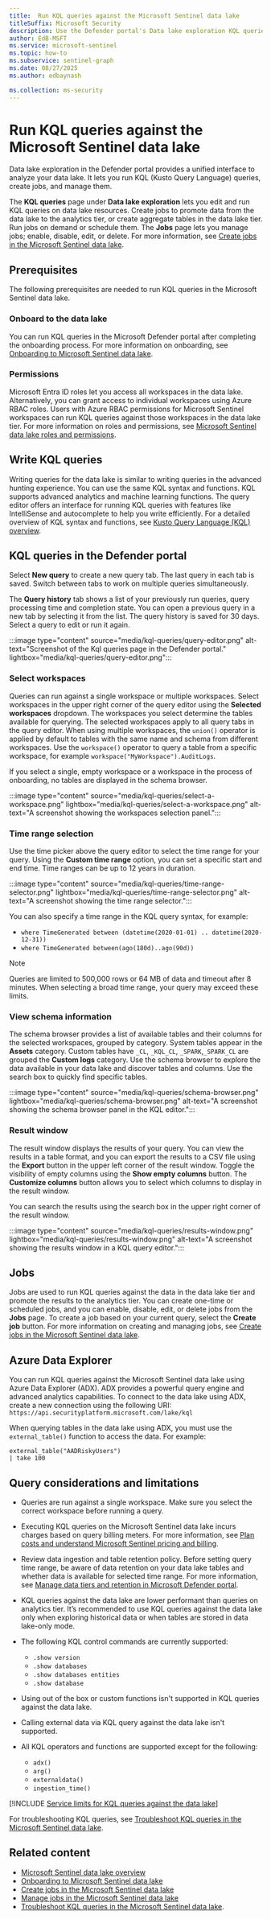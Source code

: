 ```yaml
---  
title:  Run KQL queries against the Microsoft Sentinel data lake
titleSuffix: Microsoft Security  
description: Use the Defender portal's Data lake exploration KQL queries to query and interact with the Microsoft Sentinel data lake. Create, edit, and run KQL queries to explore your data lake resources
author: EdB-MSFT  
ms.service: microsoft-sentinel  
ms.topic: how-to
ms.subservice: sentinel-graph
ms.date: 08/27/2025
ms.author: edbaynash  

ms.collection: ms-security  
---  
```

 
#  Run KQL queries against the Microsoft Sentinel data lake
 
Data lake exploration in the Defender portal provides a unified interface to analyze your data lake. It lets you run KQL (Kusto Query Language) queries, create jobs, and manage them.

The **KQL queries** page under **Data lake exploration** lets you edit and run KQL queries on data lake resources. Create jobs to promote data from the data lake to the analytics tier, or create aggregate tables in the data lake tier. Run jobs on demand or schedule them. The **Jobs** page lets you manage jobs; enable, disable, edit, or delete. For more information, see [Create jobs in the Microsoft Sentinel data lake](kql-jobs.md).

## Prerequisites

The following prerequisites are needed to run KQL queries in the Microsoft Sentinel data lake.

### Onboard to the data lake

You can run KQL queries in the Microsoft Defender portal after completing the onboarding process. For more information on onboarding, see [Onboarding to Microsoft Sentinel data lake](sentinel-lake-onboarding.md).

### Permissions

Microsoft Entra ID roles let you access all workspaces in the data lake. Alternatively, you can grant access to individual workspaces using Azure RBAC roles. Users with Azure RBAC permissions for Microsoft Sentinel workspaces can run KQL queries against those workspaces in the data lake tier. For more information on roles and permissions, see [Microsoft Sentinel data lake roles and permissions](../roles.md#roles-and-permissions-for-the-microsoft-sentinel-data-lake).


## Write KQL queries

Writing queries for the data lake is similar to writing queries in the advanced hunting experience. You can use the same KQL syntax and functions. KQL supports advanced analytics and machine learning functions. The query editor offers an interface for running KQL queries with features like IntelliSense and autocomplete to help you write efficiently. For a detailed overview of KQL syntax and functions, see [Kusto Query Language (KQL) overview](/azure/data-explorer/kusto/query/).


## KQL queries in the Defender portal

Select **New query** to create a new query tab. The last query in each tab is saved. Switch between tabs to work on multiple queries simultaneously.   

The **Query history** tab shows a list of your previously run queries, query processing time and completion state. You can open a previous query in a new tab by selecting it from the list. The query history is saved for 30 days. Select a query to edit or run it again.

:::image type="content" source="media/kql-queries/query-editor.png" alt-text="Screenshot of the Kql queries page in the Defender portal." lightbox="media/kql-queries/query-editor.png":::

### Select workspaces

Queries can run against a single workspace or multiple workspaces.  Select workspaces in the upper right corner of the query editor using the **Selected workspaces** dropdown. The workspaces you select determine the tables available for querying. The selected workspaces apply to all query tabs in the query editor. When using multiple workspaces, the `union()` operator is applied by default to tables with the same name and schema from different workspaces. Use the `workspace()` operator to query a table from a specific workspace, for example `workspace("MyWorkspace").AuditLogs`. 

If you select a single, empty workspace or a workspace in the process of onboarding, no tables are displayed in the schema browser.

:::image type="content" source="media/kql-queries/select-a-workspace.png" lightbox="media/kql-queries/select-a-workspace.png" alt-text="A screenshot showing the workspaces selection panel.":::

### Time range selection
Use the time picker above the query editor to select the time range for your query. Using the **Custom time range** option, you can set a specific start and end time. Time ranges can be up to 12 years in duration.

:::image type="content" source="media/kql-queries/time-range-selector.png" lightbox="media/kql-queries/time-range-selector.png" alt-text="A screenshot showing the time range selector.":::

You can also specify a time range in the KQL query syntax, for example:
+ `where TimeGenerated between (datetime(2020-01-01) .. datetime(2020-12-31))`
+ `where TimeGenerated between(ago(180d)..ago(90d))`


> [!NOTE]
> Queries are limited to 500,000 rows or 64 MB of data and timeout after 8 minutes. When selecting a broad time range, your query may exceed these limits.

### View schema information

The schema browser provides a list of available tables and their columns for the selected workspaces, grouped by category. System tables appear in the **Assets** category. Custom tables have `_CL`, `_KQL_CL`, `_SPARK`,`_SPARK_CL` are grouped the **Custom logs** category. Use the schema browser to explore the data available in your data lake and discover tables and columns. Use the search box to quickly find specific tables.

:::image type="content" source="media/kql-queries/schema-browser.png" lightbox="media/kql-queries/schema-browser.png" alt-text="A screenshot showing the schema browser panel in the KQL editor.":::


### Result window

The result window displays the results of your query. You can view the results in a table format, and you can export the results to a CSV file using the **Export** button in the upper left corner of the result window. Toggle the visibility of empty columns using the **Show empty columns** button. The **Customize columns** button allows you to select which columns to display in the result window.

You can search the results using the search box in the upper right corner of the result window.

:::image type="content" source="media/kql-queries/results-window.png" lightbox="media/kql-queries/results-window.png" alt-text="A screenshot showing the results window in a KQL query editor.":::

## Jobs

Jobs are used to run KQL queries against the data in the data lake tier and promote the results to the analytics tier. You can create one-time or scheduled jobs, and you can enable, disable, edit, or delete jobs from the **Jobs** page. To create a job based on your current query, select the **Create job** button. For more information on creating and managing jobs, see [Create jobs in the Microsoft Sentinel data lake](kql-jobs.md).


## Azure Data Explorer

You can run KQL queries against the Microsoft Sentinel data lake using Azure Data Explorer (ADX). ADX provides a powerful query engine and advanced analytics capabilities. To connect to the data lake using ADX, create a new connection using the following URI: `https://api.securityplatform.microsoft.com/lake/kql`

When querying tables in the data lake using ADX, you must use the `external_table()` function to access the data. For example:

```kql
external_table("AADRiskyUsers")
| take 100
```

## Query considerations and limitations

+ Queries are run against a single workspace. Make sure you select the correct workspace before running a query.
+ Executing KQL queries on the Microsoft Sentinel data lake incurs charges based on query billing meters. For more information, see [Plan costs and understand Microsoft Sentinel pricing and billing](../billing.md#data-lake-tier).
+ Review data ingestion and table retention policy. Before setting query time range, be aware of data retention on your data lake tables and whether data is available for selected time range. For more information, see [Manage data tiers and retention in Microsoft Defender portal](https://aka.ms/manage-data-defender-portal-overview).
+ KQL queries against the data lake are lower performant than queries on analytics tier. It’s recommended to use KQL queries against the data lake only when exploring historical data or when tables are stored in data lake-only mode.

+ The following KQL control commands are currently supported: 
    + `.show version`
    + `.show databases`
    + `.show databases entities`
    + `.show database`

+ Using out of the box or custom functions isn't supported in KQL queries against the data lake.

+ Calling external data via KQL query against the data lake isn't supported. 

+ All KQL operators and functions are supported except for the following:
    + `adx()`
    + `arg()`
    + `externaldata()`
    + `ingestion_time()`


[!INCLUDE [Service limits for KQL queries against the data lake](../includes/service-limits-kql-queries.md)]


For troubleshooting KQL queries, see [Troubleshoot KQL queries in the Microsoft Sentinel data lake](kql-troubleshoot.md).

## Related content

- [Microsoft Sentinel data lake overview](sentinel-lake-overview.md)
- [Onboarding to Microsoft Sentinel data lake](sentinel-lake-onboarding.md)
- [Create jobs in the Microsoft Sentinel data lake](kql-jobs.md)
- [Manage jobs in the Microsoft Sentinel data lake](kql-manage-jobs.md)
- [Troubleshoot KQL queries in the Microsoft Sentinel data lake](kql-troubleshoot.md).